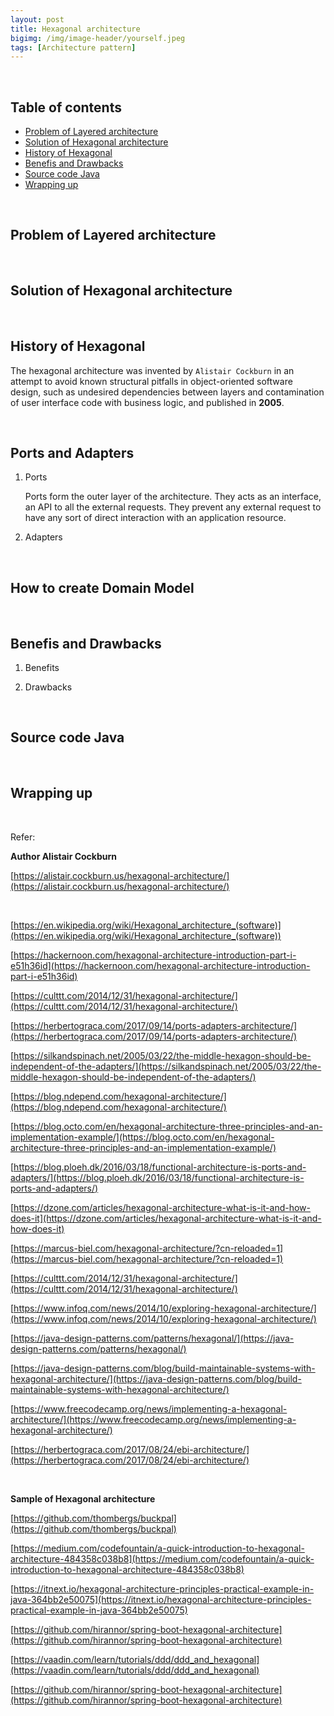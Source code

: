```yaml
---
layout: post
title: Hexagonal architecture
bigimg: /img/image-header/yourself.jpeg
tags: [Architecture pattern]
---
```





<br>

## Table of contents
- [Problem of Layered architecture](#problem-of-layered-architecture)
- [Solution of Hexagonal architecture](#solution-of-hexagonal-architecture)
- [History of Hexagonal](#history-of-hexagonal)
- [Benefis and Drawbacks](#benefits-and-drawbacks)
- [Source code Java](#source-code-java)
- [Wrapping up](#wrapping-up)


<br>

## Problem of Layered architecture






<br>

## Solution of Hexagonal architecture






<br>

## History of Hexagonal

The hexagonal architecture was invented by ```Alistair Cockburn``` in an attempt to avoid known structural pitfalls in object-oriented software design, such as undesired dependencies between layers and contamination of user interface code with business logic, and published in **2005**.



<br>

## Ports and Adapters
1. Ports

    Ports form the outer layer of the architecture. They acts as an interface, an API to all the external requests. They prevent any external request to have any sort of direct interaction with an application resource.


2. Adapters


<br>

## How to create Domain Model





<br>

## Benefis and Drawbacks
1. Benefits



2. Drawbacks


<br>

## Source code Java




<br>

## Wrapping up




<br>

Refer:

**Author Alistair Cockburn**

[https://alistair.cockburn.us/hexagonal-architecture/](https://alistair.cockburn.us/hexagonal-architecture/)

<br>

[https://en.wikipedia.org/wiki/Hexagonal_architecture_(software)](https://en.wikipedia.org/wiki/Hexagonal_architecture_(software))

[https://hackernoon.com/hexagonal-architecture-introduction-part-i-e51h36id](https://hackernoon.com/hexagonal-architecture-introduction-part-i-e51h36id)

[https://culttt.com/2014/12/31/hexagonal-architecture/](https://culttt.com/2014/12/31/hexagonal-architecture/)

[https://herbertograca.com/2017/09/14/ports-adapters-architecture/](https://herbertograca.com/2017/09/14/ports-adapters-architecture/)

[https://silkandspinach.net/2005/03/22/the-middle-hexagon-should-be-independent-of-the-adapters/](https://silkandspinach.net/2005/03/22/the-middle-hexagon-should-be-independent-of-the-adapters/)

[https://blog.ndepend.com/hexagonal-architecture/](https://blog.ndepend.com/hexagonal-architecture/)

[https://blog.octo.com/en/hexagonal-architecture-three-principles-and-an-implementation-example/](https://blog.octo.com/en/hexagonal-architecture-three-principles-and-an-implementation-example/)

[https://blog.ploeh.dk/2016/03/18/functional-architecture-is-ports-and-adapters/](https://blog.ploeh.dk/2016/03/18/functional-architecture-is-ports-and-adapters/)

[https://dzone.com/articles/hexagonal-architecture-what-is-it-and-how-does-it](https://dzone.com/articles/hexagonal-architecture-what-is-it-and-how-does-it)

[https://marcus-biel.com/hexagonal-architecture/?cn-reloaded=1](https://marcus-biel.com/hexagonal-architecture/?cn-reloaded=1)

[https://culttt.com/2014/12/31/hexagonal-architecture/](https://culttt.com/2014/12/31/hexagonal-architecture/)

[https://www.infoq.com/news/2014/10/exploring-hexagonal-architecture/](https://www.infoq.com/news/2014/10/exploring-hexagonal-architecture/)

[https://java-design-patterns.com/patterns/hexagonal/](https://java-design-patterns.com/patterns/hexagonal/)

[https://java-design-patterns.com/blog/build-maintainable-systems-with-hexagonal-architecture/](https://java-design-patterns.com/blog/build-maintainable-systems-with-hexagonal-architecture/)

[https://www.freecodecamp.org/news/implementing-a-hexagonal-architecture/](https://www.freecodecamp.org/news/implementing-a-hexagonal-architecture/)

[https://herbertograca.com/2017/08/24/ebi-architecture/](https://herbertograca.com/2017/08/24/ebi-architecture/)

<br>

**Sample of Hexagonal architecture**

[https://github.com/thombergs/buckpal](https://github.com/thombergs/buckpal)

[https://medium.com/codefountain/a-quick-introduction-to-hexagonal-architecture-484358c038b8](https://medium.com/codefountain/a-quick-introduction-to-hexagonal-architecture-484358c038b8)

[https://itnext.io/hexagonal-architecture-principles-practical-example-in-java-364bb2e50075](https://itnext.io/hexagonal-architecture-principles-practical-example-in-java-364bb2e50075)

[https://github.com/hirannor/spring-boot-hexagonal-architecture](https://github.com/hirannor/spring-boot-hexagonal-architecture)

[https://vaadin.com/learn/tutorials/ddd/ddd_and_hexagonal](https://vaadin.com/learn/tutorials/ddd/ddd_and_hexagonal)

[https://github.com/hirannor/spring-boot-hexagonal-architecture](https://github.com/hirannor/spring-boot-hexagonal-architecture)